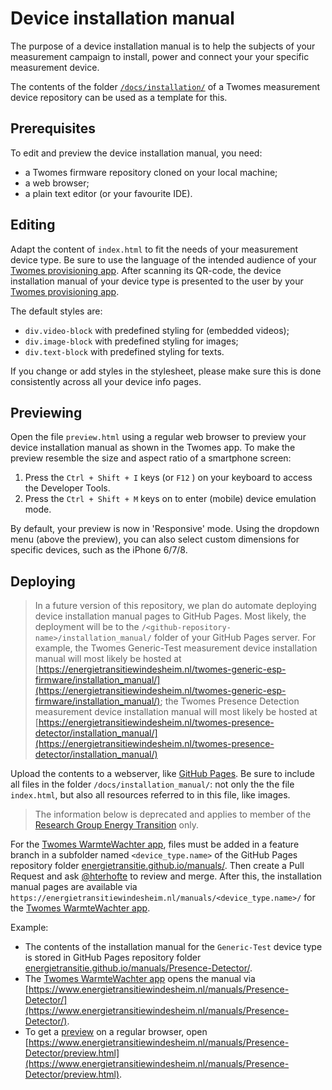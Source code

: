 # Device installation manual

The purpose of a device installation manual is to help the subjects of your measurement campaign to install, power and connect your your specific measurement device. 

The contents of the folder [`/docs/installation/`](https://github.com/energietransitie/twomes-presence-detector/blob/main/docs/installation) of a Twomes measurement device repository can be used as a template for this. 

## Prerequisites

To edit and preview the device installation manual, you need:

- a Twomes firmware repository cloned on your local machine; 
- a web browser;
- a plain text editor (or your favourite IDE).

## Editing
Adapt the content of `index.html` to fit the needs of your measurement device type. Be sure to use the language of the intended audience of your [Twomes provisioning app](https://github.com/energietransitie/twomes-app-warmtewachter). After scanning its QR-code, the device installation manual of your device type is presented to the user by your [Twomes provisioning app](https://github.com/energietransitie/twomes-app-warmtewachter). 

The default styles are:
* `div.video-block` with predefined styling for (embedded videos);
* `div.image-block` with predefined styling for images;
* `div.text-block` with predefined styling for texts.

If you change or add styles in the stylesheet, please make sure this is done consistently across all your device info pages.

## Previewing
Open the file `preview.html` using a regular web browser to preview your device installation manual as shown in the Twomes app. To make the preview resemble the size and aspect ratio of a smartphone screen:
1. Press the `Ctrl + Shift + I` keys (or `F12` ) on your keyboard to access the Developer Tools.
2. Press the `Ctrl + Shift + M` keys on to enter (mobile) device emulation mode.

By default, your preview is now in 'Responsive' mode. Using the dropdown menu (above the preview), you can also select custom dimensions for specific devices, such as the iPhone 6/7/8.

## Deploying

> In a future version of this repository, we plan do automate deploying device installation manual pages to GitHub Pages. Most likely, the deployment will be to the `/<github-repository-name>/installation_manual/` folder of your GitHub Pages server. For example, the Twomes Generic-Test measurement device installation manual will most likely be hosted at [https://energietransitiewindesheim.nl/twomes-generic-esp-firmware/installation_manual/](https://energietransitiewindesheim.nl/twomes-generic-esp-firmware/installation_manual/); the Twomes Presence Detection measurement device installation manual will most likely be hosted at [https://energietransitiewindesheim.nl/twomes-presence-detector/installation_manual/](https://energietransitiewindesheim.nl/twomes-presence-detector/installation_manual/)

Upload the contents to a webserver, like [GitHub Pages](https://pages.github.com/). Be sure to include all files in the folder `/docs/installation_manual/`: not only the the file `index.html`, but also all resources referred to in this file, like images.

> The information below is deprecated and applies to member of the [Research Group Energy Transition](https://github.com/energietransitie) only.

For the [Twomes WarmteWachter app](https://github.com/energietransitie/twomes-app-warmtewachter), files must be added in a feature branch in a  subfolder named `<device_type.name>` of the GitHub Pages repository folder [energietransitie.github.io/manuals/](https://github.com/energietransitie/energietransitie.github.io/tree/main/manuals). Then create a Pull Request and ask [@hterhofte](https://github.com/hterhofte) to review and merge. After this, the installation manual pages are available via `https://energietransitiewindesheim.nl/manuals/<device_type.name>/` for the [Twomes WarmteWachter app](https://github.com/energietransitie/twomes-app-warmtewachter). 

Example: 

- The contents of the installation manual for the `Generic-Test` device type is stored in GitHub Pages repository folder [energietransitie.github.io/manuals/Presence-Detector/](https://github.com/energietransitie/energietransitie.github.io/tree/main/manuals/Presence-Detector/). 
- The [Twomes WarmteWachter app](https://github.com/energietransitie/twomes-app-warmtewachter) opens the manual via [https://www.energietransitiewindesheim.nl/manuals/Presence-Detector/](https://www.energietransitiewindesheim.nl/manuals/Presence-Detector/).
- To get a [preview](#previewing) on a regular browser, open [https://www.energietransitiewindesheim.nl/manuals/Presence-Detector/preview.html](https://www.energietransitiewindesheim.nl/manuals/Presence-Detector/preview.html).


